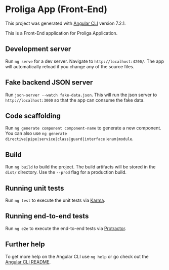 # Proliga App (Front-End)

This project was generated with [Angular CLI](https://github.com/angular/angular-cli) version 7.2.1.

This is a Front-End application for Proliga Application.

## Development server

Run `ng serve` for a dev server. Navigate to `http://localhost:4200/`. The app will automatically reload if you change any of the source files.

## Fake backend JSON server

Run `json-server --watch fake-data.json`. This will run the json server to `http://localhost:3000` so that the app can consume the fake data.

## Code scaffolding

Run `ng generate component component-name` to generate a new component. You can also use `ng generate directive|pipe|service|class|guard|interface|enum|module`.

## Build

Run `ng build` to build the project. The build artifacts will be stored in the `dist/` directory. Use the `--prod` flag for a production build.

## Running unit tests

Run `ng test` to execute the unit tests via [Karma](https://karma-runner.github.io).

## Running end-to-end tests

Run `ng e2e` to execute the end-to-end tests via [Protractor](http://www.protractortest.org/).

## Further help

To get more help on the Angular CLI use `ng help` or go check out the [Angular CLI README](https://github.com/angular/angular-cli/blob/master/README.md).
